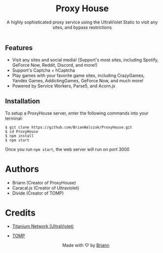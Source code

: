 <h1 align="center">Proxy House</h1>

<p align="center">A highly sophisticated proxy service using the UltraViolet Static to visit any sites, and bypass restrictions<br><br></p>

## Features
- Visit any sites and social media! (Support's most sites, including Spotify, GeForce Now, Reddit, Discord, and more!)
- Support's Captcha + hCaptcha
- Play games with your favorite game sites, including CrazyGames, Yandex Games, AddictingGames, GeForce Now, and much more!
- Powered by Service Workers, Parse5, and Acorn.js

## Installation
To setup a ProxyHouse server, enter the following commands into your terminal:

```
$ git clone https://github.com/BrianWalczak/ProxyHouse.git
$ cd ProxyHouse
$ npm install
$ npm start
```
Once you run ``npm start``, the web server will run on port 3000

# Authors

- Briann (Creator of ProxyHouse)
- Caracal.js (Creator of Ultraviolet)
- Divide (Creator of TOMP)

# Credits
- [Titanium Network (UltraViolet)](https://github.com/titaniumnetwork-dev)
- [TOMP](https://github.com/tomphttp)
  

  <p align="center">Made with ♡ by <a href="https://www.brianwalczak.com">Briann</a></p>
